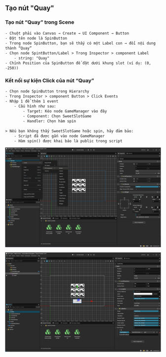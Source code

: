 
## Tạo nút "Quay"

### Tạo nút “Quay” trong Scene

```
- Chuột phải vào Canvas → Create → UI Component → Button
- Đặt tên node là SpinButton
- Trong node SpinButton, bạn sẽ thấy có một Label con → đổi nội dung thành “Quay”
- Chọn node SpintButton/Label > Trong Inspector > component Label
    - string: "Quay"
- Chỉnh Position của SpinButton để đặt dưới khung slot (ví dụ: (0, -250))
```

### Kết nối sự kiện Click của nút “Quay”

```
- Chọn node SpinButton trong Hierarchy
- Trong Inspector > component Button > Click Events
- Nhập 1 để thêm 1 event
    - Cấu hình như sau:
        - Target: Kéo node GameManager vào đây
        - Component: Chọn SweetSlotGame
        - Handler: Chọn hàm spin

> Nếu bạn không thấy SweetSlotGame hoặc spin, hãy đảm bảo:
    - Script đã được gắn vào node GameManager
    - Hàm spin() được khai báo là public trong script
```

![create-button](assets/photos/create-button/create-button.png)

![create-button-2](assets/photos/create-button/create-button-2.png)
